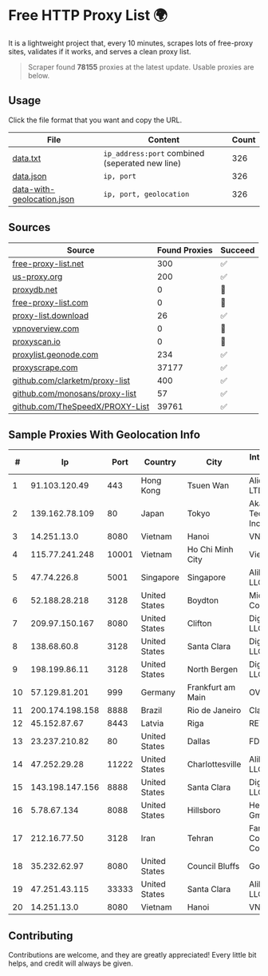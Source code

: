 
# Free HTTP Proxy List 🌍

It is a lightweight project that, every 10 minutes, scrapes lots of free-proxy sites, validates if it works, and serves a clean proxy list.


> Scraper found **78155** proxies at the latest update. Usable proxies are below.

## Usage

Click the file format that you want and copy the URL.


|File|Content|Count|
|----|-------|-----|
|[data.txt](https://raw.githubusercontent.com/themiralay/Proxy-List-World/master/data.txt)|`ip_address:port` combined (seperated new line)|326|
|[data.json](https://raw.githubusercontent.com/themiralay/Proxy-List-World/master/data.json)|`ip, port`|326|
|[data-with-geolocation.json](https://raw.githubusercontent.com/themiralay/Proxy-List-World/master/data-with-geolocation.json)|`ip, port, geolocation`|326|

## Sources

|Source|Found Proxies|Succeed|
|------|-------------|-------|
|[free-proxy-list.net](https://free-proxy-list.net)|300|✅|
|[us-proxy.org](https://www.us-proxy.org)|200|✅|
|[proxydb.net](http://proxydb.net)|0|🚫|
|[free-proxy-list.com](https://free-proxy-list.com/?page=&port=&type%5B%5D=http&type%5B%5D=https&up_time=0&search=Search)|0|🚫|
|[proxy-list.download](https://www.proxy-list.download/HTTP)|26|✅|
|[vpnoverview.com](https://vpnoverview.com/privacy/anonymous-browsing/free-proxy-servers)|0|🚫|
|[proxyscan.io](https://www.proxyscan.io)|0|🚫|
|[proxylist.geonode.com](https://proxylist.geonode.com/api/proxy-list?limit=300&page=1&sort_by=lastChecked&sort_type=desc&protocols=http,https)|234|✅|
|[proxyscrape.com](https://api.proxyscrape.com/v2/?request=displayproxies&protocol=http&timeout=10000&country=all&ssl=all&anonymity=all)|37177|✅|
|[github.com/clarketm/proxy-list](https://raw.githubusercontent.com/clarketm/proxy-list/master/proxy-list-raw.txt)|400|✅|
|[github.com/monosans/proxy-list](https://raw.githubusercontent.com/monosans/proxy-list/main/proxies/http.txt)|57|✅|
|[github.com/TheSpeedX/PROXY-List](https://raw.githubusercontent.com/TheSpeedX/PROXY-List/master/http.txt)|39761|✅|


## Sample Proxies With Geolocation Info

|#|Ip|Port|Country|City|Internet Service Provider|
|-|--|----|-------|----|-------------------------|
|1|91.103.120.49|443|Hong Kong|Tsuen Wan|Alice Networks LTD|
|2|139.162.78.109|80|Japan|Tokyo|Akamai Technologies, Inc.|
|3|14.251.13.0|8080|Vietnam|Hanoi|VNPT|
|4|115.77.241.248|10001|Vietnam|Ho Chi Minh City|Viettel Group|
|5|47.74.226.8|5001|Singapore|Singapore|Alibaba Cloud LLC|
|6|52.188.28.218|3128|United States|Boydton|Microsoft Corporation|
|7|209.97.150.167|8080|United States|Clifton|DigitalOcean, LLC|
|8|138.68.60.8|3128|United States|Santa Clara|DigitalOcean, LLC|
|9|198.199.86.11|3128|United States|North Bergen|DigitalOcean, LLC|
|10|57.129.81.201|999|Germany|Frankfurt am Main|OVH SAS|
|11|200.174.198.158|8888|Brazil|Rio de Janeiro|Claro S.A.|
|12|45.152.87.67|8443|Latvia|Riga|RETN Limited|
|13|23.237.210.82|80|United States|Dallas|FDCservers.net|
|14|47.252.29.28|11222|United States|Charlottesville|Alibaba Cloud LLC|
|15|143.198.147.156|8888|United States|Santa Clara|DigitalOcean, LLC|
|16|5.78.67.134|8088|United States|Hillsboro|Hetzner Online GmbH|
|17|212.16.77.50|3128|Iran|Tehran|Farhang Azma Communications Company LTD|
|18|35.232.62.97|8080|United States|Council Bluffs|Google LLC|
|19|47.251.43.115|33333|United States|Santa Clara|Alibaba Cloud LLC|
|20|14.251.13.0|8080|Vietnam|Hanoi|VNPT|



## Contributing

Contributions are welcome, and they are greatly appreciated! Every
little bit helps, and credit will always be given.

